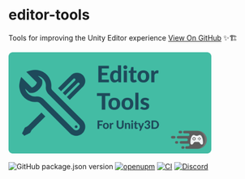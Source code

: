# editor-tools

Tools for improving the Unity Editor experience [View On GitHub](https://github.com/faster-games/editor-tools) ✨🏗

<img src="./header.png" alt="A screwdriver and wrench crossed on an aquamarine background next to the text &quot;Editor Tools for Unity&quot;" height="200px" />

![GitHub package.json version](https://img.shields.io/github/package-json/v/faster-games/editor-tools)
[![openupm](https://img.shields.io/npm/v/com.faster-games.editor-tools?label=openupm&registry_uri=https://package.openupm.com)](https://openupm.com/packages/com.faster-games.editor-tools/)
[![CI](https://github.com/faster-games/editor-tools/actions/workflows/main.yml/badge.svg)](https://github.com/faster-games/editor-tools/actions/workflows/main.yml)
[![Discord](https://img.shields.io/discord/862006447919726604)](https://discord.gg/QfQE6rWQqq)

